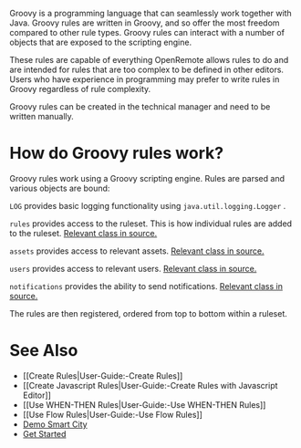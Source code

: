 Groovy is a programming language that can seamlessly work together with Java. Groovy rules are written in Groovy, and so offer the most freedom compared to other rule types. Groovy rules can interact with a number of objects that are exposed to the scripting engine.

These rules are capable of everything OpenRemote allows rules to do and are intended for rules that are too complex to be defined in other editors. Users who have experience in programming may prefer to write rules in Groovy regardless of rule complexity.

Groovy rules can be created in the technical manager and need to be written manually.

# How do Groovy rules work?

Groovy rules work using a Groovy scripting engine. Rules are parsed and various objects are bound:

```LOG``` provides basic logging functionality using ```java.util.logging.Logger``` .

```rules``` provides access to the ruleset. This is how individual rules are added to the ruleset. [Relevant class in source.](https://github.com/openremote/openremote/blob/master/manager/src/main/java/org/openremote/manager/rules/RulesBuilder.java)

```assets``` provides access to relevant assets. [Relevant class in source.](https://github.com/openremote/openremote/blob/master/model/src/main/java/org/openremote/model/rules/Assets.java)

```users``` provides access to relevant users. [Relevant class in source.](https://github.com/openremote/openremote/blob/master/model/src/main/java/org/openremote/model/rules/Users.java)

```notifications``` provides the ability to send notifications. [Relevant class in source.](https://github.com/openremote/openremote/blob/master/manager/src/main/java/org/openremote/manager/rules/facade/NotificationsFacade.java)

The rules are then registered, ordered from top to bottom within a ruleset.

# See Also

- [[Create Rules|User-Guide:-Create Rules]]
- [[Create Javascript Rules|User-Guide:-Create Rules with Javascript Editor]]
- [[Use WHEN-THEN Rules|User-Guide:-Use WHEN-THEN Rules]]
- [[Use Flow Rules|User-Guide:-Use Flow Rules]]
- [Demo Smart City](Demo-Smart-City)
- [Get Started](https://openremote.io/get-started-manager/)